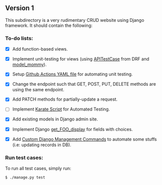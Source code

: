 ## Version 1

This subdirectory is a very rudimentary CRUD website using Django framework. It should contain the following:

### To-do lists:

* [X] Add function-based views.

* [X] Implement unit-testing for views (using [APITestCase](https://www.django-rest-framework.org/api-guide/testing/#api-test-cases) from DRF and [model_mommy](https://model-mommy.readthedocs.io/en/latest/basic_usage.html)).

* [X] Setup [Github Actions YAML file](../.github/workflows/github-actions-ci.yml) for automating unit testing.

* [X] Change the endpoint such that GET, POST, PUT, DELETE methods are using the same endpoint.

* [X] Add PATCH methods for partially-update a request.

* [ ] Implement [Karate Script](https://github.com/VivaaindreanNg/Karate-Test) for Automated Testing.

* [X] Add existing models in Django admin site.

* [X] Implement Django [get_FOO_display](https://docs.djangoproject.com/en/4.0/ref/models/instances/#django.db.models.Model.get_FOO_display) for fields with choices.

* [X] Add [Custom Django Management Commands](https://docs.djangoproject.com/en/dev/howto/custom-management-commands/) to automate some stuffs (i.e: updating records in DB).


### Run test cases:
To run all test cases, simply run:
```
$ ./manage.py test
```
